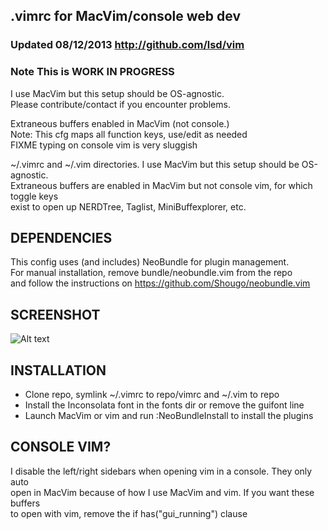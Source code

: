 ## .vimrc for MacVim/console web dev
### Updated 08/12/2013  <http://github.com/lsd/vim>
### Note This is WORK IN PROGRESS  

I use MacVim but this setup should be OS-agnostic.  
Please contribute/contact if you encounter problems.  
   
Extraneous buffers enabled in MacVim (not console.)  
Note: This cfg maps all function keys, use/edit as needed  
FIXME typing on console vim is very sluggish  
   
~/.vimrc and ~/.vim directories. I use MacVim but this setup should be OS-agnostic.  
Extraneous buffers are enabled in MacVim but not console vim, for which toggle keys   
exist to open up NERDTree, Taglist, MiniBuffexplorer, etc.  

## DEPENDENCIES
This config uses (and includes) NeoBundle for plugin management.  
For manual installation, remove bundle/neobundle.vim from the repo  
and follow the instructions on https://github.com/Shougo/neobundle.vim  

## SCREENSHOT
![Alt text](https://raw.github.com/lsd/vim/master/screenshot-mac.png "MacVim 7.3 colorscheme wombat on 10.8.2 with Inconsolata:18")  

## INSTALLATION

* Clone repo, symlink ~/.vimrc to repo/vimrc and ~/.vim to repo  
* Install the Inconsolata font in the fonts dir or remove the guifont line  
* Launch MacVim or vim and run :NeoBundleInstall to install the plugins  

## CONSOLE VIM?
I disable the left/right sidebars when opening vim in a console. They only auto  
open in MacVim because of how I use MacVim and vim. If you want these buffers  
to open with vim, remove the if has("gui\_running") clause  
